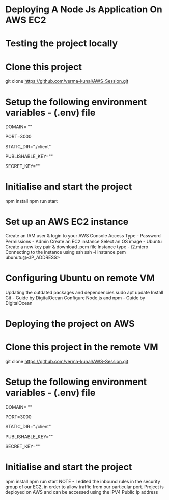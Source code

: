 # Deploying A Node Js Application On AWS EC2
# Testing the project locally
# Clone this project
git clone https://github.com/verma-kunal/AWS-Session.git
# Setup the following environment variables - (.env) file
DOMAIN= ""

PORT=3000

STATIC_DIR="./client"

PUBLISHABLE_KEY=""

SECRET_KEY=""
# Initialise and start the project
npm install
npm run start
# Set up an AWS EC2 instance
Create an IAM user & login to your AWS Console
Access Type - Password
Permissions - Admin
Create an EC2 instance
Select an OS image - Ubuntu
Create a new key pair & download .pem file
Instance type - t2.micro
Connecting to the instance using ssh
ssh -i instance.pem ubunutu@<IP_ADDRESS>
# Configuring Ubuntu on remote VM
Updating the outdated packages and dependencies
sudo apt update
Install Git - Guide by DigitalOcean
Configure Node.js and npm - Guide by DigitalOcean
# Deploying the project on AWS
# Clone this project in the remote VM
git clone https://github.com/verma-kunal/AWS-Session.git
# Setup the following environment variables - (.env) file
DOMAIN= ""

PORT=3000

STATIC_DIR="./client"

PUBLISHABLE_KEY=""

SECRET_KEY=""
# Initialise and start the project
npm install
npm run start
NOTE - I edited the inbound rules in the security group of our EC2, in order
to allow traffic from our particular port. 
Project is deployed on AWS and can be accessed using the IPV4 Public Ip address












